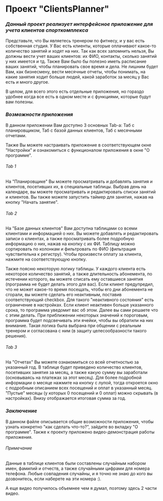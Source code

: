 # **Проект "ClientsPlanner"**

### _Данный проект реализует интерфейсное приложение для учета клиентов спорткомплекса_
Представьте, что Вы являетесь тренером по фитнесу, и у вас есть собственная студия.
У Вас есть клиенты, которые оплачивают какое-то количество занятий и ходят на них.
Так как всех запомнить нельзя, Вы должны вести учет ваших клиентов: их ФИО, контакты, сколько занятий у них имеется и тд.
Также Вам было бы полезно иметь расписание ваших занятий, чтобы планировать свое время и дела.
Не лишним будет Вам, как бизнесмену, вести месячные отчеты, чтобы понимать, на какие занятия ходит больше людей, какой заработок за месяц у Вас есть и много другое.

В целом, для всего этого есть отдельные приложения, но гораздо удобнее когда все есть в одном месте и с функциями, которые будут вам полезны.

### _Возможности приложения_
В данном приложении Вам доступно 3 основных Tab-а: Таб с планировщиком, Таб с базой данных клиентов, Таб с месячными отчетами.

Также Вы можете настраивать приложение в соответствующем окне "Настройки" и ознакомиться с функционалом приложения в окне "О программе".

###### _Tab 1_
На "Планировщике" Вы можете просматривать и добавлять занятия и клиентов, посетивших их, в специальные таблицы.
Выбрав день на календаре, вы можете просматривать и редактировать списки занятий и клиентов. Вы также можете запустить таймер для занятия, нажав на кнопку "Начать занятие".

###### _Tab 2_
На "Базе данных клиентов" Вам доступна таблицами со всеми клиентами и информацией о них.
Вы можете добавлять и редактировать записи о клиентах, а также просматривать более подробную информацию о них, нажав на кнопку с их ФИ.
Таблицу можно сортировать по колонкам и фильтровать по ФИО (фильтрация чувствительна к регистру). Чтобы произвести оплату за клиента, нажмите на соответствующую кнопку.

Также поясню некоторую логику таблицы. У каждого клиента есть некоторое количество занятий, а также длительность абонемента, 
по истечении которого, вы можете списать ему оставшиеся занятия (программа не будет делать этого для вас).
Если клиент предупредил, что не может какое-то время посещать, чтобы его дни абонемента не сгорали, вы можете сделать его неактивным, поставив соответствующий checkbox.
Для такого "неактивного состояния" есть ограничение в настройках. Если клиент неактивен больше указанного срока, то программа уведомит вас об этом. Далее вы сами решаете что с этим делать.
При приближении некоторых значений к пороговым, программа будет подсвечивать эти ячейки, чтобы вы обратили на них внимание.
Такая логика была выбрана при общении с реальным тренером и согласована с ним (в защиту целесообразности такого решения).

###### _Tab 3_
На "Отчетах" Вы можете ознакомиться со всей отчетностью за указанный год. В таблице будет приведено количество клиентов, посетивших занятия за месяц, 
а также какую сумму вы заработали (основываясь на платежах за этот месяц). Для более подробной информации о месяце нажмите на кнопку с лупой, тогда откроется окно с подробным описанием всех посещений и оплат в указанный месяц.
"Пустые" месяцы (у которых 0 посещений и 0 оплат) можно скрывать (в настройках). Внизу отображается итоговая сумма за год.

### _Заключение_
В данном файле описывается общие возможности приложения, чтобы узнать конкретно "как сделать что-то?", зайдите во вкладку "О программе".
Также к проекту приложено видео-демонстрация работы приложения.

###### Примечание
Данные в таблице клиентов были составлены случайным набором имен, фамилий и отчеств, а также случайными цифрами для номера телефона.
Любые совпадения случайны, и я точно не знаю до кого вы дозвонитесь, если наберете на эти номера :).

А еще видео получилось объемнее чем я думал, поэтому здесь 2 части видео.


